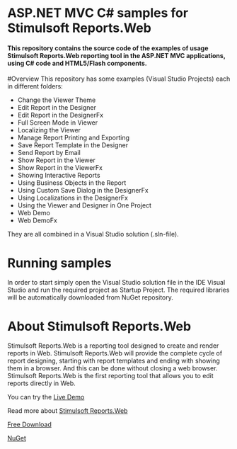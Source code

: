 # ASP.NET MVC C# samples for Stimulsoft Reports.Web

#### This repository contains the source code of the examples of usage Stimulsoft Reports.Web reporting tool in the ASP.NET MVC applications, using C# code and HTML5/Flash components.

#Overview
This repository has some examples (Visual Studio Projects) each in different folders:
* Change the Viewer Theme
* Edit Report in the Designer
* Edit Report in the DesignerFx
* Full Screen Mode in Viewer
* Localizing the Viewer
* Manage Report Printing and Exporting
* Save Report Template in the Designer
* Send Report by Email
* Show Report in the Viewer
* Show Report in the ViewerFx
* Showing Interactive Reports
* Using Business Objects in the Report
* Using Custom Save Dialog in the DesignerFx
* Using Localizations in the DesignerFx
* Using the Viewer and Designer in One Project
* Web Demo
* Web DemoFx

They are all combined in a Visual Studio solution (.sln-file).

# Running samples
In order to start simply open the Visual Studio solution file in the IDE Visual Studio and run the required project as Startup Project. The required libraries will be automatically downloaded from NuGet repository.

# About Stimulsoft Reports.Web
Stimulsoft Reports.Web is a reporting tool designed to create and render reports in Web. Stimulsoft Reports.Web will provide the complete cycle of report designing, starting with report templates and ending with showing them in a browser. And this can be done without closing a web browser. Stimulsoft Reports.Web is the first reporting tool that allows you to edit reports directly in Web.

You can try the [Live Demo](http://demo.stimulsoft.com)

Read more about [Stimulsoft Reports.Web](https://www.stimulsoft.com/en/products/reports-web)

[Free Download](https://www.stimulsoft.com/en/downloads/reports-web)

[NuGet](https://www.nuget.org/packages/Stimulsoft.Reports.Web)
